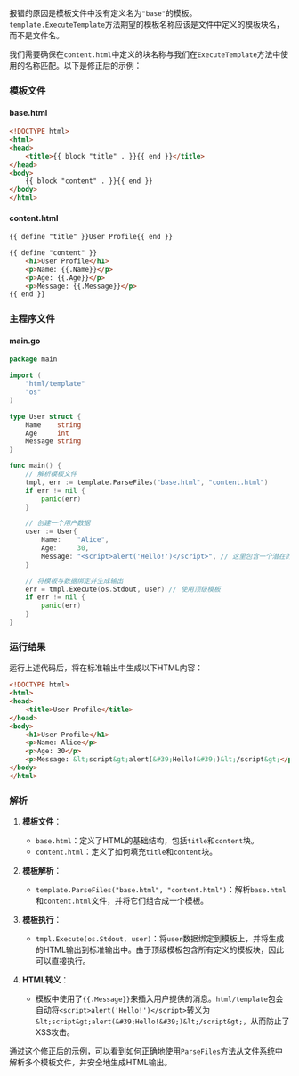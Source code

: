 报错的原因是模板文件中没有定义名为`"base"`的模板。`template.ExecuteTemplate`方法期望的模板名称应该是文件中定义的模板块名，而不是文件名。

我们需要确保在`content.html`中定义的块名称与我们在`ExecuteTemplate`方法中使用的名称匹配。以下是修正后的示例：

### 模板文件

#### base.html
```html
<!DOCTYPE html>
<html>
<head>
    <title>{{ block "title" . }}{{ end }}</title>
</head>
<body>
    {{ block "content" . }}{{ end }}
</body>
</html>
```

#### content.html
```html
{{ define "title" }}User Profile{{ end }}

{{ define "content" }}
    <h1>User Profile</h1>
    <p>Name: {{.Name}}</p>
    <p>Age: {{.Age}}</p>
    <p>Message: {{.Message}}</p>
{{ end }}
```

### 主程序文件

#### main.go
```go
package main

import (
    "html/template"
    "os"
)

type User struct {
    Name    string
    Age     int
    Message string
}

func main() {
    // 解析模板文件
    tmpl, err := template.ParseFiles("base.html", "content.html")
    if err != nil {
        panic(err)
    }

    // 创建一个用户数据
    user := User{
        Name:    "Alice",
        Age:     30,
        Message: "<script>alert('Hello!')</script>", // 这里包含一个潜在的XSS攻击脚本
    }

    // 将模板与数据绑定并生成输出
    err = tmpl.Execute(os.Stdout, user) // 使用顶级模板
    if err != nil {
        panic(err)
    }
}
```

### 运行结果

运行上述代码后，将在标准输出中生成以下HTML内容：

```html
<!DOCTYPE html>
<html>
<head>
    <title>User Profile</title>
</head>
<body>
    <h1>User Profile</h1>
    <p>Name: Alice</p>
    <p>Age: 30</p>
    <p>Message: &lt;script&gt;alert(&#39;Hello!&#39;)&lt;/script&gt;</p> <!-- 注意这里的脚本被安全地转义了 -->
</body>
</html>
```

### 解析

1. **模板文件**：
   - `base.html`：定义了HTML的基础结构，包括`title`和`content`块。
   - `content.html`：定义了如何填充`title`和`content`块。

2. **模板解析**：
   - `template.ParseFiles("base.html", "content.html")`：解析`base.html`和`content.html`文件，并将它们组合成一个模板。

3. **模板执行**：
   - `tmpl.Execute(os.Stdout, user)`：将`user`数据绑定到模板上，并将生成的HTML输出到标准输出中。由于顶级模板包含所有定义的模板块，因此可以直接执行。

4. **HTML转义**：
   - 模板中使用了`{{.Message}}`来插入用户提供的消息。`html/template`包会自动将`<script>alert('Hello!')</script>`转义为`&lt;script&gt;alert(&#39;Hello!&#39;)&lt;/script&gt;`，从而防止了XSS攻击。

通过这个修正后的示例，可以看到如何正确地使用`ParseFiles`方法从文件系统中解析多个模板文件，并安全地生成HTML输出。